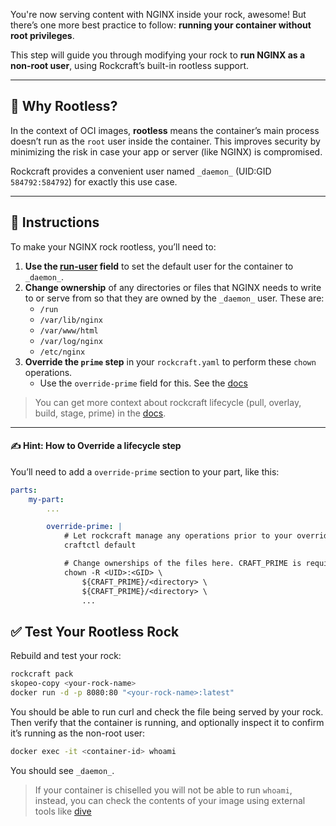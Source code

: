 You're now serving content with NGINX inside your rock, awesome! But there’s one more best practice to follow: **running your container without root privileges**.

This step will guide you through modifying your rock to **run NGINX as a non-root user**, using Rockcraft’s built-in rootless support.

---

## 🧐 Why Rootless?

In the context of OCI images, **rootless** means the container’s main process doesn’t run as the `root` user inside the container. This improves security by minimizing the risk in case your app or server (like NGINX) is compromised.

Rockcraft provides a convenient user named `_daemon_` (UID:GID `584792:584792`) for exactly this use case.

---

## 📝 Instructions

To make your NGINX rock rootless, you’ll need to:

1. **Use the [run-user](https://documentation.ubuntu.com/rockcraft/en/latest/reference/rockcraft.yaml/#run-user) field** to set the default user for the container to `_daemon_`.
2. **Change ownership** of any directories or files that NGINX needs to write to or serve from so that they are owned by the `_daemon_` user. These are:
    * `/run`
    * `/var/lib/nginx` 
    * `/var/www/html`
    * `/var/log/nginx`
    * `/etc/nginx`
3. **Override the `prime` step** in your `rockcraft.yaml` to perform these `chown` operations. 
    * Use the `override-prime` field for this. See the [docs](https://documentation.ubuntu.com/rockcraft/en/latest/common/craft-parts/reference/part_properties/#override-prime)

> You can get more context about rockcraft lifecycle (pull, overlay, build, stage, prime) in the [docs](https://documentation.ubuntu.com/rockcraft/en/latest/explanation/lifecycle/).

---

#### ✍️ Hint: How to Override a lifecycle step

You’ll need to add a `override-prime` section to your part, like this:

```yaml
parts:
    my-part:
        ...

        override-prime: |
            # Let rockcraft manage any operations prior to your override commands
            craftctl default

            # Change ownerships of the files here. CRAFT_PRIME is required to tell rockcraft where the files are.
            chown -R <UID>:<GID> \
                ${CRAFT_PRIME}/<directory> \
                ${CRAFT_PRIME}/<directory> \
                ...
```

## ✅ Test Your Rootless Rock

Rebuild and test your rock:

```bash
rockcraft pack
skopeo-copy <your-rock-name>
docker run -d -p 8080:80 "<your-rock-name>:latest"
```

You should be able to run curl and check the file being served by your rock. Then verify that the container is running, and optionally inspect it to confirm it’s running as the non-root user:

```bash
docker exec -it <container-id> whoami
```

You should see `_daemon_`.

> If your container is chiselled you will not be able to run `whoami`, instead, you can check the contents of your image using external tools like [dive](https://github.com/wagoodman/dive)
